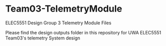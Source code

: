 # Team03-TelemetryModule
ELEC5551 Design Group 3 Telemetry Module Files

Please find the design outputs folder in this repository for UWA ELEC5551 Team03's telemetry System design

